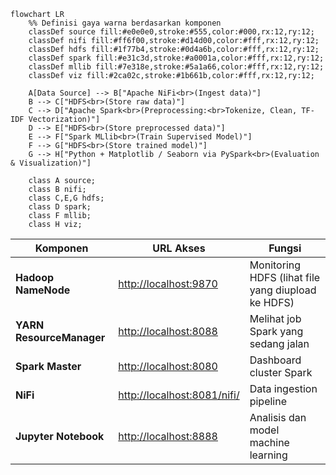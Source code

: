 ```mermaid
flowchart LR
    %% Definisi gaya warna berdasarkan komponen
    classDef source fill:#e0e0e0,stroke:#555,color:#000,rx:12,ry:12;
    classDef nifi fill:#ff6f00,stroke:#d14d00,color:#fff,rx:12,ry:12;
    classDef hdfs fill:#1f77b4,stroke:#0d4a6b,color:#fff,rx:12,ry:12;
    classDef spark fill:#e31c3d,stroke:#a0001a,color:#fff,rx:12,ry:12;
    classDef mllib fill:#7e318e,stroke:#5a1a66,color:#fff,rx:12,ry:12;
    classDef viz fill:#2ca02c,stroke:#1b661b,color:#fff,rx:12,ry:12;

    A[Data Source] --> B["Apache NiFi<br>(Ingest data)"]
    B --> C["HDFS<br>(Store raw data)"]
    C --> D["Apache Spark<br>(Preprocessing:<br>Tokenize, Clean, TF-IDF Vectorization)"]
    D --> E["HDFS<br>(Store preprocessed data)"]
    E --> F["Spark MLlib<br>(Train Supervised Model)"]
    F --> G["HDFS<br>(Store trained model)"]
    G --> H["Python + Matplotlib / Seaborn via PySpark<br>(Evaluation & Visualization)"]

    class A source;
    class B nifi;
    class C,E,G hdfs;
    class D spark;
    class F mllib;
    class H viz;
```

| Komponen                 | URL Akses                                      | Fungsi                                             |
| ------------------------ | ---------------------------------------------- | -------------------------------------------------- |
| **Hadoop NameNode**      | [http://localhost:9870](http://localhost:9870) | Monitoring HDFS (lihat file yang diupload ke HDFS) |
| **YARN ResourceManager** | [http://localhost:8088](http://localhost:8088) | Melihat job Spark yang sedang jalan                |
| **Spark Master**         | [http://localhost:8080](http://localhost:8080) | Dashboard cluster Spark                            |
| **NiFi**                 | [http://localhost:8081/nifi/](http://localhost:8081/nifi/) | Data ingestion pipeline                            |
| **Jupyter Notebook**     | [http://localhost:8888](http://localhost:8888) | Analisis dan model machine learning                |

